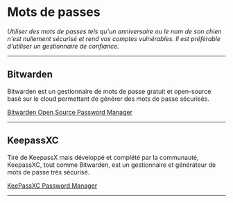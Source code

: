 # Mots de passes

*Utiliser des mots de passes tels qu'un anniversaire ou le nom de son chien n'est nullement sécurisé et rend vos comptes vulnérables. Il est préférable d'utiliser un gestionnaire de confiance.*

---

## Bitwarden

Bitwarden est un gestionnaire de mots de passe gratuit et open-source basé sur le cloud permettant de générer des mots de passe sécurisés.

[Bitwarden Open Source Password Manager](https://bitwarden.com)

---

## KeepassXC

Tiré de KeepassX mais développé et complété par la communauté, KeepassXC, tout comme Bitwarden, est un gestionnaire et générateur de mots de passe très sécurisé.

[KeePassXC Password Manager](https://keepassxc.org)

---